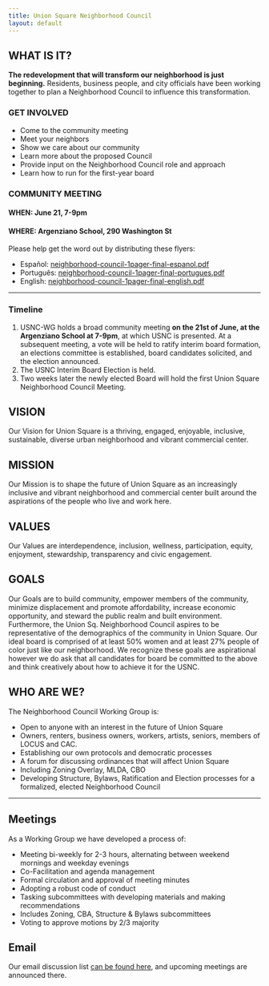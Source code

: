 ```yaml
---
title: Union Square Neighborhood Council
layout: default
---
```


## WHAT IS IT?

**The redevelopment that will transform our neighborhood is just beginning.** Residents, business people, and city officials have been working together to plan a Neighborhood Council to influence this transformation.


### GET INVOLVED

* Come to the community meeting
* Meet your neighbors
* Show we care about our community
* Learn more about the proposed Council
* Provide input on the Neighborhood Council role and approach
* Learn how to run for the first-year board

### COMMUNITY MEETING

#### WHEN: June 21, 7-9pm
#### WHERE: Argenziano School, 290 Washington St

Please help get the word out by distributing these flyers:

* Espa&ntilde;ol: [neighborhood-council-1pager-final-espanol.pdf](docs/neighborhood-council-1pager-final-espanol.pdf)
* Portugu&ecirc;s: [neighborhood-council-1pager-final-portugues.pdf](docs/neighborhood-council-1pager-final-portugues.pdf)
* English: [neighborhood-council-1pager-final-english.pdf](docs/neighborhood-council-1pager-final-english.pdf)

****

### Timeline

1. USNC-WG holds a broad community meeting **on the 21st of June, at the Argenziano School at 7-9pm**, at which USNC is presented. At a subsequent meeting, a vote will be held to ratify interim board formation, an elections committee is established, board candidates solicited, and the election announced.
2. The USNC Interim Board Election is held.
3. Two weeks later the newly elected Board will hold the first Union Square Neighborhood Council Meeting. 


## VISION

Our Vision for Union Square is a thriving, engaged, enjoyable, inclusive, sustainable, diverse urban neighborhood and vibrant commercial center. 


## MISSION

Our Mission is to shape the future of Union Square as an increasingly inclusive and vibrant neighborhood and commercial center built around the aspirations of the people who live and work here. 

## VALUES

Our Values are interdependence, inclusion, wellness, participation, equity, enjoyment, stewardship, transparency and civic engagement.


## GOALS

Our Goals are to build community, empower members of the community, minimize displacement and promote affordability, increase economic opportunity, and steward the public realm and built environment. Furthermore, the Union Sq. Neighborhood Council aspires to be representative of the demographics of the community in Union Square. Our ideal board is comprised of at least 50% women and at least 27% people of color just like our neighborhood. We recognize these goals are aspirational however we do ask that all candidates for board be committed to the above and think creatively about how to achieve it for the USNC. 


## WHO ARE WE?

The Neighborhood Council Working Group is:

* Open to anyone with an interest in the future of Union Square
* Owners, renters, business owners, workers, artists, seniors, members of LOCUS and CAC. 
* Establishing our own protocols and democratic processes
* A forum for discussing ordinances that will affect Union Square
* Including Zoning Overlay, MLDA, CBO
* Developing Structure, Bylaws, Ratification and Election processes for a formalized, elected Neighborhood Council

****

## Meetings

As a Working Group we have developed a process of:

* Meeting bi-weekly for 2-3 hours, alternating between weekend mornings and weekday evenings
* Co-Facilitation and agenda management
* Formal circulation and approval of meeting minutes
* Adopting a robust code of conduct
* Tasking subcommittees with developing materials and making recommendations
* Includes Zoning, CBA, Structure &amp; Bylaws subcommittees
* Voting to approve motions by 2/3 majority


## Email

Our email discussion list [can be found here](https://groups.google.com/forum/#!forum/locus-pmo-working-group), and upcoming meetings are announced there. 

